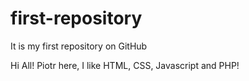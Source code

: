 # first-repository
It is my first repository on GitHub

Hi All!
Piotr here, I like HTML, CSS, Javascript and PHP!

